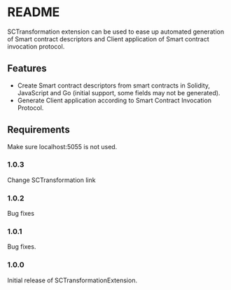 # README

SCTransformation extension can be used to ease up automated generation of Smart contract descriptors and Client application of Smart contract invocation protocol.

## Features

- Create Smart contract descriptors from smart contracts in Solidity, JavaScript and Go (initial support, some fields may not be generated).
- Generate Client application according to Smart Contract Invocation Protocol.

## Requirements

Make sure localhost:5055 is not used.

### 1.0.3

Change SCTransformation link

### 1.0.2

Bug fixes

### 1.0.1

Bug fixes.

### 1.0.0

Initial release of SCTransformationExtension.
